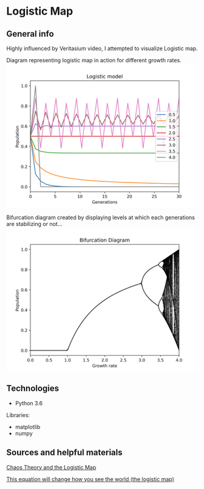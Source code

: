 # Logistic Map
## General info
Highly influenced by Veritasium video, I attempted to visualize Logistic map.

Diagram representing logistic map in action for different growth rates.
![alt text](https://github.com/SSketcher/Python---Scripts/blob/master/Logistic--map/Logistic_model.png?raw=true)

Bifurcation diagram created by displaying levels at which each generations are stabilizing or not...
![alt text](https://github.com/SSketcher/Python---Scripts/blob/master/Logistic--map/bifurcation%20_diagram.png?raw=true)


## Technologies
* Python 3.6

Libraries:
* matplotlib
* numpy

## Sources and helpful materials
[Chaos Theory and the Logistic Map](https://geoffboeing.com/2015/03/chaos-theory-logistic-map/)

[This equation will change how you see the world (the logistic map)](https://www.youtube.com/watch?v=ovJcsL7vyrk)
